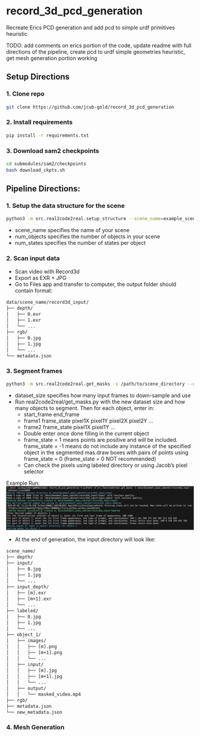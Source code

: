 # record_3d_pcd_generation
Recreate Erics PCD generation and add pcd to simple urdf primitives heuristic

TODO: add comments on erics portion of the code, update readme with full directions of the pipeline, create pcd to urdf simple geometries heuristic, get mesh generation portion working

## Setup Directions
### 1. Clone repo
```bash
git clone https://github.com/jcub-gold/record_3d_pcd_generation
```
### 2. Install requirements
```bash
pip install -r requirements.txt
```
### 3. Download sam2 checkpoints
```bash
cd submodules/sam2/checkpoints
bash download_ckpts.sh
```

## Pipeline Directions:

### 1. Setup the data structure for the scene
```bash
python3 -m src.real2code2real.setup_structure --scene_name=example_scene --num_objects=1 --num_states=1
```
- scene_name specifies the name of your scene
- num_objects specifies the number of objects in your scene
- num_states specifies the number of states per object

### 2.  Scan input data
- Scan video with Record3d
- Export as EXR + JPG
- Go to Files app and transfer to computer, the output folder should contain format:
```
data/scene_name/record3d_input/
├── depth/
│   ├── 0.exr
│   ├── 1.exr
│   └── ...
├── rgb/
│   ├── 0.jpg
│   ├── 1.jpg
│   └── ...
└── metadata.json
```

### 3. Segment frames
```bash
python3 -m src.real2code2real.get_masks -s /path/to/scene_directory --dataset_size 1200
```
- dataset_size specifies how many input frames to down-sample and use
- Run real2code2real/get_masks.py with the new dataset size and how many objects to segment. Then for each object, enter in:
    - start_frame end_frame
    - frame1 frame_state pixel1X pixel1Y pixel2X pixel2Y …
    - frame2 frame_state pixel1X pixel1Y …
    - Double enter once done filling in the current object
    - frame_state = 1 means points are positive and will be included. frame_state = -1 means do not include any instance of the specified object in the segmented mas.draw boxes with pairs of points using frame_state = 0 (frame_state = 0 NOT recommended)
    - Can check the pixels using labeled directory or using Jacob’s pixel selector

Example Run:
![Example run](example.png)

- At the end of generation, the input directory will look like:
```
scene_name/
├── depth/
├── input/
│   ├── 0.jpg
│   ├── 1.jpg
│   └── ...
├── input_depth/
│   ├── [m].exr
│   ├── [m+1].exr
│   └── ...
├── labeled/
│   ├── 0.jpg
│   ├── 1.jpg
│   └── ...
├── object_1/
│   ├── images/
│   │   ├── [m].png
│   │   ├── [m+1].png
│   │   └── ...
│   ├── input/
│   │   ├── [m].jpg
│   │   ├── [m+1].jpg
│   │   └── ...
│   ├── output/
│   │   └── masked_video.mp4
├── rgb/
├── metadata.json
└── new_metadata.json
```

### 4. Mesh Generation